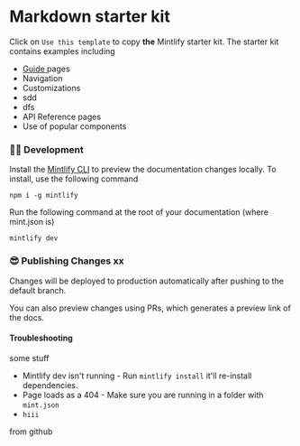 # Markdown starter kit

Click on `Use this template` to copy **the** Mintlify starter kit. The starter kit contains examples including

- [Guide ](ss)pages
- Navigation
- Customizations
- sdd
- dfs
- API Reference pages
- Use of popular components

### 👩‍💻 Development

Install the [Mintlify CLI](https://www.npmjs.com/package/mintlify) to preview the documentation changes locally. To install, use the following command

```
npm i -g mintlify
```

<Mdx>
</Mdx>

Run the following command at the root of your documentation (where mint.json is)

```
mintlify dev
```

### 😎 Publishing Changes xx

Changes will be deployed to production automatically after pushing to the default branch.

You can also preview changes using PRs, which generates a preview link of the docs.

#### Troubleshooting

some stuff

- Mintlify dev isn't running - Run `mintlify install` it'll re-install dependencies.
- Page loads as a 404 - Make sure you are running in a folder with `mint.json`
- `hiii`

from github